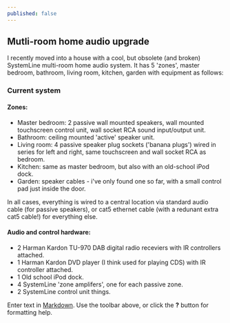 ```yaml
---
published: false
---
```

## Mutli-room home audio upgrade

I recently moved into a house with a cool, but obsolete (and broken) SystemLine multi-room home audio system.  It has 5 'zones', master bedroom, bathroom, living room, kitchen, garden with equipment as follows:

### Current system

#### Zones:
- Master bedroom: 2 passive wall mounted speakers, wall mounted touchscreen control unit, wall socket RCA sound input/output unit.
- Bathroom: ceiling  mounted 'active' speaker unit.
- Living room: 4 passive speaker plug sockets ('banana plugs') wired in series for left and right, same touchscreen and wall socket RCA as bedroom.
- Kitchen: same as master bedroom, but also with an old-school iPod dock.
- Garden: speaker cables - i've only found one so far, with a small control pad just inside the door.

In all cases, everything is wired to a central location via standard audio cable (for passive speakers), or  cat5 ethernet cable (with a redunant extra cat5 cable!) for everything else.

#### Audio and control hardware:
- 2 Harman Kardon TU-970 DAB digital radio receviers with IR controllers attached.
- 1 Harman Kardon DVD player (I think used for playing CDS) with IR controller attached.
- 1 Old school iPod dock.
- 4 SystemLine 'zone amplifers', one for each passive zone.
- 2 SystemLine control unit things.




Enter text in [Markdown](http://daringfireball.net/projects/markdown/). Use the toolbar above, or click the **?** button for formatting help.
